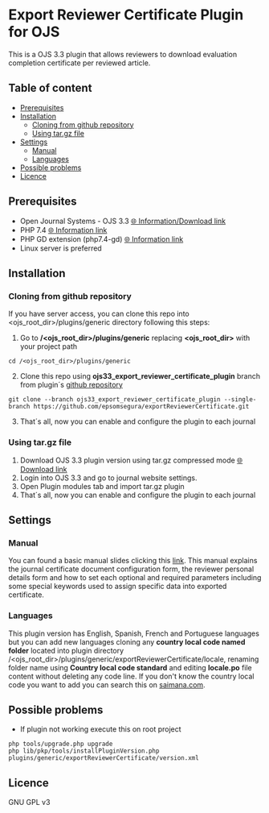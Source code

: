 # Export Reviewer Certificate Plugin for OJS

This is a OJS 3.3 plugin that allows reviewers to download evaluation completion certificate per reviewed article.

## Table of content
- [Prerequisites](#prerequisites)
- [Installation](#installation)
    - [Cloning from github repository](#cloning-from-github-repository)
    - [Using tar.gz file](#using-tar.gz-file)
- [Settings](#settings)
    - [Manual](#manual)
    - [Languages](#languages)
- [Possible problems](#possible-problems)
- [Licence](#licence)

## Prerequisites

- Open Journal Systems - OJS 3.3 [🌐 Information/Download link](https://pkp.sfu.ca/software/ojs/download/archive/) 
- PHP 7.4 [🌐 Information link](https://www.php.net/releases/7_4_0.php)
- PHP GD extension (php7.4-gd) [🌐 Information link](https://www.php.net/manual/en/book.image.php)
- Linux server is preferred


## Installation

### Cloning from github repository
If you have server access, you can clone this repo into <ojs_root_dir>/plugins/generic directory following this steps:

1. Go to **/<ojs_root_dir>/plugins/generic** replacing **<ojs_root_dir>** with your project path
```
cd /<ojs_root_dir>/plugins/generic
```
2. Clone this repo using **ojs33_export_reviewer_certificate_plugin** branch from plugin´s [github repository](https://github.com/epsomsegura/exportReviewerCertificate)
```
git clone --branch ojs33_export_reviewer_certificate_plugin --single-branch https://github.com/epsomsegura/exportReviewerCertificate.git
```
3. That´s all, now you can enable and configure the plugin to each journal

### Using tar.gz file
1. Download OJS 3.3 plugin version using tar.gz compressed mode [🌐 Download link](https://github.com/epsomsegura/exportReviewerCertificate/archive/refs/tags/V1.0.0.tar.gz)
2. Login into OJS 3.3 and go to journal website settings.
3. Open Plugin modules tab and import tar.gz plugin
4. That´s all, now you can enable and configure the plugin to each journal

## Settings

### Manual
You can found a basic manual slides clicking this [link](https://docs.google.com/presentation/d/1JYImDqrfUTHMzBFLoflQOABSx70c8nt4nFZBR9lBKzI/edit?usp=sharing). This manual explains the journal certificate document configuration form, the reviewer personal details form and how to set each optional and required parameters including some special keywords used to assign specific data into exported certificate.

### Languages
This plugin version has English, Spanish, French and Portuguese languages but you can add new languages cloning any **country local code named folder** located into plugin directory /<ojs_root_dir>/plugins/generic/exportReviewerCertificate/locale, renaming folder name using **Country local code standard** and editing **locale.po** file content without deleting any code line. If you don't know the country local code you want to add you can search this on [saimana.com](https://saimana.com/list-of-country-locale-code/).


## Possible problems

- If plugin not working execute this on root project

```
php tools/upgrade.php upgrade
php lib/pkp/tools/installPluginVersion.php plugins/generic/exportReviewerCertificate/version.xml
```

## Licence

GNU GPL v3